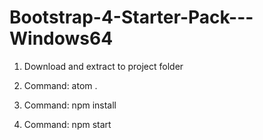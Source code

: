 # Bootstrap-4-Starter-Pack---Windows64

01. Download and extract to project folder

02. Command: atom .

03. Command: npm install

04. Command: npm start
